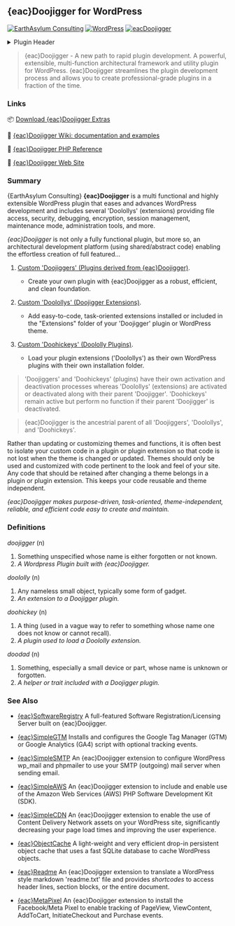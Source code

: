 ## {eac}Doojigger for WordPress  
[![EarthAsylum Consulting](https://img.shields.io/badge/EarthAsylum-Consulting-0?&labelColor=6e9882&color=707070)](https://earthasylum.com/)
[![WordPress](https://img.shields.io/badge/WordPress-Plugins-grey?logo=wordpress&labelColor=blue)](https://wordpress.org/plugins/search/EarthAsylum/)
[![eacDoojigger](https://img.shields.io/badge/Requires-%7Beac%7DDoojigger-da821d)](https://eacDoojigger.earthasylum.com/)

<details><summary>Plugin Header</summary>

Plugin URI:             https://eacDoojigger.earthasylum.com/  
Author:                 [EarthAsylum Consulting](https://www.earthasylum.com)  
Last Updated:           03-Dec-2024  
Contributors:           [earthasylum](https://github.com/earthasylum),[kevinburkholder](https://profiles.wordpress.org/kevinburkholder)  
License:                EarthAsylum Consulting Proprietary License - {eac}PLv1  
License URI:            https://eacDoojigger.earthasylum.com/end-user-license-agreement/  
Tags:                   plugin development, rapid development, multi-function, security, encryption, debugging, administration, contextual-help, session management, maintenance mode, plugin framework, plugin derivative, plugin extensions, toolkit  
GitHub URI:             https://github.com/EarthAsylum/docs.eacDoojigger/wiki  

</details>

> {eac}Doojigger - A new path to rapid plugin development. A powerful, extensible, multi-function architectural framework and utility plugin for WordPress. {eac}Doojigger streamlines the plugin development process and allows you to create professional-grade plugins in a fraction of the time.

### Links

:package: [Download {eac}Doojigger Extras](https://swregistry.earthasylum.com/software-updates/eacdoojigger-extras.zip)

:open_file_folder: [{eac}Doojigger Wiki: documentation and examples](https://github.com/EarthAsylum/docs.eacDoojigger/wiki)

:green_book: [{eac}Doojigger PHP Reference](https://earthasylum.github.io/docs.eacDoojigger/)

:bookmark_tabs: [{eac}Doojigger Web Site](https://eacdoojigger.earthasylum.com)

### Summary

{EarthAsylum Consulting} **{eac}Doojigger** is a multi functional and highly extensible WordPress plugin that eases and advances WordPress development and includes several 'Doolollys' (extensions) providing file access, security, debugging, encryption, session management, maintenance mode, administration tools, and more.

*{eac}Doojigger* is not only a fully functional plugin, but more so, an architectural development platform (using shared/abstract code) enabling the effortless creation of full featured...

1.  [Custom 'Doojiggers' (Plugins derived from {eac}Doojigger)](#custom-derivative-plugins).
    +   Create your own plugin with {eac}Doojigger as a robust, efficient, and clean foundation.

2.  [Custom 'Doolollys' (Doojigger Extensions)](#custom-eacdoojigger-extensions).
    +   Add easy-to-code, task-oriented extensions installed or included in the "Extensions" folder of your 'Doojigger' plugin or WordPress theme.

3.  [Custom 'Doohickeys' (Doololly Plugins)](#custom-extension-plugins).
    +   Load your plugin extensions ('Doolollys') as their own WordPress plugins with their own installation folder.

>   'Doojiggers' and 'Doohickeys' (plugins) have their own activation and deactivation processes whereas 'Doolollys' (extensions) are activated or deactivated along with their parent 'Doojigger'. 'Doohickeys' remain active but perform no function if their parent 'Doojigger' is deactivated.

>   {eac}Doojigger is the ancestrial parent of all 'Doojiggers', 'Doolollys', and 'Doohickeys'.

Rather than updating or customizing themes and functions, it is often best to isolate your custom code in a plugin or plugin extension so that code is not lost when the theme is changed or updated. Themes should only be used and customized with code pertinent to the look and feel of your site. Any code that should be retained after changing a theme belongs in a plugin or plugin extension. This keeps your code reusable and theme independent.

_{eac}Doojigger makes purpose-driven, task-oriented, theme-independent, reliable, and efficient code easy to create and maintain._

### Definitions

_doojigger_ (n)
1. Something unspecified whose name is either forgotten or not known.
2. *A Wordpress Plugin built with {eac}Doojigger.*

_doololly_ (n)
1. Any nameless small object, typically some form of gadget.
2. *An extension to a Doojigger plugin.*

_doohickey_ (n)
1. A thing (used in a vague way to refer to something whose name one does not know or cannot recall).
2. *A plugin used to load a Doololly extension.*

_doodad_ (n)
1. Something, especially a small device or part, whose name is unknown or forgotten.
2. *A helper or trait included with a Doojigger plugin.*


### See Also

+   [{eac}SoftwareRegistry](https://swregistry.earthasylum.com/)
A full-featured Software Registration/Licensing Server built on {eac}Doojigger.

+   [{eac}SimpleGTM](https://eacDoojigger.earthasylum.com/eacsimplegtm/)
Installs and configures the Google Tag Manager (GTM) or Google Analytics (GA4) script with optional tracking events.

+   [{eac}SimpleSMTP](https://eacDoojigger.earthasylum.com/eacsimplesmtp/)
An {eac}Doojigger extension to configure WordPress wp_mail and phpmailer to use your SMTP (outgoing) mail server when sending email.

+   [{eac}SimpleAWS](https://eacDoojigger.earthasylum.com/eacsimpleaws/)
An {eac}Doojigger extension to include and enable use of the Amazon Web Services (AWS) PHP Software Development Kit (SDK).

+   [{eac}SimpleCDN](https://eacDoojigger.earthasylum.com/eacsimplecdn/)
An {eac}Doojigger extension to enable the use of Content Delivery Network assets on your WordPress site, significantly decreasing your page load times and improving the user experience.

+   [{eac}ObjectCache](https://eacDoojigger.earthasylum.com/objectcache/)
A light-weight and very efficient drop-in persistent object cache that uses a fast SQLite database to cache WordPress objects.

+   [{eac}Readme](https://eacDoojigger.earthasylum.com/eacreadme/)
An {eac}Doojigger extension to translate a WordPress style markdown 'readme.txt' file and provides _shortcodes_ to access header lines, section blocks, or the entire document.

+   [{eac}MetaPixel](https://eacDoojigger.earthasylum.com/eacmetapixel/)
An {eac}Doojigger extension to install the Facebook/Meta Pixel to enable tracking of PageView, ViewContent, AddToCart, InitiateCheckout and Purchase events.


